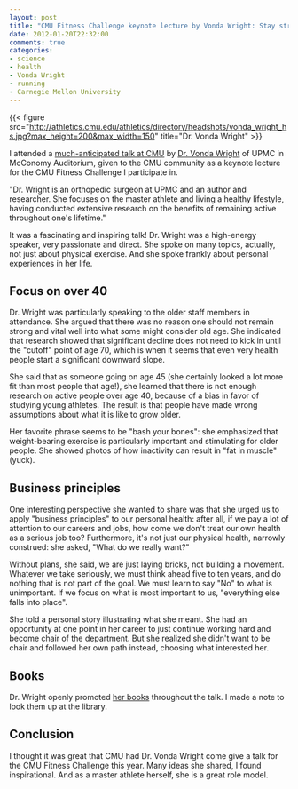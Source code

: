 ```yaml
---
layout: post
title: "CMU Fitness Challenge keynote lecture by Vonda Wright: Stay strong at any age"
date: 2012-01-20T22:32:00
comments: true
categories: 
- science
- health
- Vonda Wright
- running
- Carnegie Mellon University
---
```

{{< figure src="http://athletics.cmu.edu/athletics/directory/headshots/vonda_wright_hs.jpg?max_height=200&max_width=150" title="Dr. Vonda Wright" >}}

I attended a [much-anticipated talk at CMU](http://athletics.cmu.edu/generalnews/2011-2012/vondawright) by [Dr. Vonda Wright](http://www.drvondawright.com/) of UPMC in McConomy Auditorium, given to the CMU community as a keynote lecture for the CMU Fitness Challenge I participate in.

"Dr. Wright is an orthopedic surgeon at UPMC and an author and researcher. She focuses on the master athlete and living a healthy lifestyle, having conducted extensive research on the benefits of remaining active throughout one's lifetime."

It was a fascinating and inspiring talk! Dr. Wright was a high-energy speaker, very passionate and direct. She spoke on many topics, actually, not just about physical exercise. And she spoke frankly about personal experiences in her life.

<!--more-->

## Focus on over 40

Dr. Wright was particularly speaking to the older staff members in attendance. She argued that there was no reason one should not remain strong and vital well into what some might consider old age. She indicated that research showed that significant decline does not need to kick in until the "cutoff" point of age 70, which is when it seems that even very health people start a significant downward slope.

She said that as someone going on age 45 (she certainly looked a lot more fit than most people that age!), she learned that there is not enough research on active people over age 40, because of a bias in favor of studying young athletes. The result is that people have made wrong assumptions about what it is like to grow older.

Her favorite phrase seems to be "bash your bones": she emphasized that weight-bearing exercise is particularly important and stimulating for older people. She showed photos of how inactivity can result in "fat in muscle" (yuck).

## Business principles

One interesting perspective she wanted to share was that she urged us to apply "business principles" to our personal health: after all, if we pay a lot of attention to our careers and jobs, how come we don't treat our own health as a serious job too? Furthermore, it's not just our physical health, narrowly construed: she asked, "What do we really want?" 

Without plans, she said, we are just laying bricks, not building a movement. Whatever we take seriously, we must think ahead five to ten years, and do nothing that is not part of the goal. We must learn to say "No" to what is unimportant. If we focus on what is most important to us, "everything else falls into place".

She told a personal story illustrating what she meant. She had an opportunity at one point in her career to just continue working hard and become chair of the department. But she realized she didn't want to be chair and followed her own path instead, choosing what interested her.

## Books

Dr. Wright openly promoted [her books](http://www.drvondawright.com/fitness-author/) throughout the talk. I made a note to look them up at the library.

## Conclusion

I thought it was great that CMU had Dr. Vonda Wright come give a talk for the CMU Fitness Challenge this year. Many ideas she shared, I found inspirational. And as a master athlete herself, she is a great role model.
